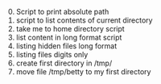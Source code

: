 0. Script to print absolute path
1. script to list contents of current directory
2. take me to home directory script
3. list content in long format script
4. listing hidden files long format
5. listing files digits only
6. create first directory in /tmp/
7. move file /tmp/betty to my first directory
